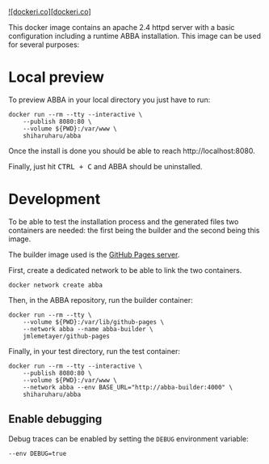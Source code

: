 [![dockeri.co][dockeri.co]][hub.docker]

This docker image contains an apache 2.4 httpd server with a basic configuration
including a runtime ABBA installation. This image can be used for several
purposes:

# Local preview

To preview ABBA in your local directory you just have to run:

    docker run --rm --tty --interactive \
        --publish 8080:80 \
        --volume ${PWD}:/var/www \
        shiharuharu/abba

Once the install is done you should be able to reach http://localhost:8080.

Finally, just hit <kbd>CTRL + C</kbd> and ABBA should be uninstalled.

# Development

To be able to test the installation process and the generated files two
containers are needed: the first being the builder and the second being this
image.

The builder image used is the [GitHub Pages server][github-pages].

First, create a dedicated network to be able to link the two containers.

    docker network create abba

Then, in the ABBA repository, run the builder container:

    docker run --rm --tty \
        --volume ${PWD}:/var/lib/github-pages \
        --network abba --name abba-builder \
        jmlemetayer/github-pages

Finally, in your test directory, run the test container:

    docker run --rm --tty --interactive \
        --publish 8080:80 \
        --volume ${PWD}:/var/www \
        --network abba --env BASE_URL="http://abba-builder:4000" \
        shiharuharu/abba

## Enable debugging

Debug traces can be enabled by setting the `DEBUG` environment variable:

    --env DEBUG=true

[hub.docker]: https://hub.docker.com/r/shiharuharu/abba
[github-pages]: https://hub.docker.com/r/jmlemetayer/github-pages
